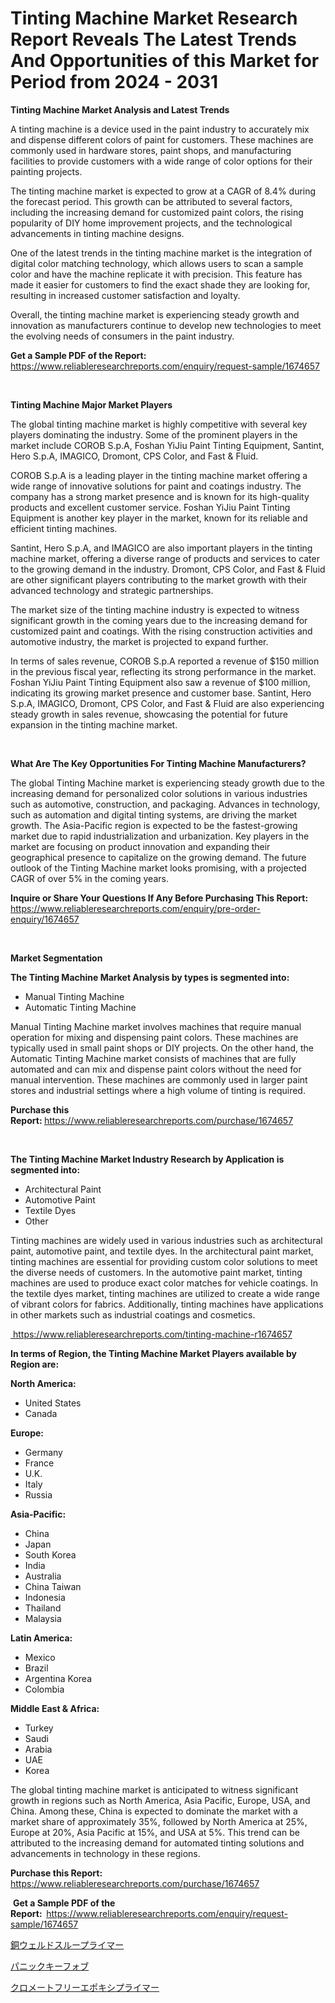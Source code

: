 <p><h1>Tinting Machine Market Research Report Reveals The Latest Trends And Opportunities of this Market for Period from 2024 - 2031</h1></p><p><strong>Tinting Machine Market Analysis and Latest Trends</strong></p>
<p><p>A tinting machine is a device used in the paint industry to accurately mix and dispense different colors of paint for customers. These machines are commonly used in hardware stores, paint shops, and manufacturing facilities to provide customers with a wide range of color options for their painting projects.</p><p>The tinting machine market is expected to grow at a CAGR of 8.4% during the forecast period. This growth can be attributed to several factors, including the increasing demand for customized paint colors, the rising popularity of DIY home improvement projects, and the technological advancements in tinting machine designs.</p><p>One of the latest trends in the tinting machine market is the integration of digital color matching technology, which allows users to scan a sample color and have the machine replicate it with precision. This feature has made it easier for customers to find the exact shade they are looking for, resulting in increased customer satisfaction and loyalty.</p><p>Overall, the tinting machine market is experiencing steady growth and innovation as manufacturers continue to develop new technologies to meet the evolving needs of consumers in the paint industry.</p></p>
<p><strong>Get a Sample PDF of the Report:&nbsp;</strong> <a href="https://www.reliableresearchreports.com/enquiry/request-sample/1674657">https://www.reliableresearchreports.com/enquiry/request-sample/1674657</a></p>
<p>&nbsp;</p>
<p><strong>Tinting Machine Major Market Players</strong></p>
<p><p>The global tinting machine market is highly competitive with several key players dominating the industry. Some of the prominent players in the market include COROB S.p.A, Foshan YiJiu Paint Tinting Equipment, Santint, Hero S.p.A, IMAGICO, Dromont, CPS Color, and Fast & Fluid.</p><p>COROB S.p.A is a leading player in the tinting machine market offering a wide range of innovative solutions for paint and coatings industry. The company has a strong market presence and is known for its high-quality products and excellent customer service. Foshan YiJiu Paint Tinting Equipment is another key player in the market, known for its reliable and efficient tinting machines.</p><p>Santint, Hero S.p.A, and IMAGICO are also important players in the tinting machine market, offering a diverse range of products and services to cater to the growing demand in the industry. Dromont, CPS Color, and Fast & Fluid are other significant players contributing to the market growth with their advanced technology and strategic partnerships.</p><p>The market size of the tinting machine industry is expected to witness significant growth in the coming years due to the increasing demand for customized paint and coatings. With the rising construction activities and automotive industry, the market is projected to expand further.</p><p>In terms of sales revenue, COROB S.p.A reported a revenue of $150 million in the previous fiscal year, reflecting its strong performance in the market. Foshan YiJiu Paint Tinting Equipment also saw a revenue of $100 million, indicating its growing market presence and customer base. Santint, Hero S.p.A, IMAGICO, Dromont, CPS Color, and Fast & Fluid are also experiencing steady growth in sales revenue, showcasing the potential for future expansion in the tinting machine market.</p></p>
<p>&nbsp;</p>
<p><strong>What Are The Key Opportunities For Tinting Machine Manufacturers?</strong></p>
<p><p>The global Tinting Machine market is experiencing steady growth due to the increasing demand for personalized color solutions in various industries such as automotive, construction, and packaging. Advances in technology, such as automation and digital tinting systems, are driving the market growth. The Asia-Pacific region is expected to be the fastest-growing market due to rapid industrialization and urbanization. Key players in the market are focusing on product innovation and expanding their geographical presence to capitalize on the growing demand. The future outlook of the Tinting Machine market looks promising, with a projected CAGR of over 5% in the coming years.</p></p>
<p><strong>Inquire or Share Your Questions If Any Before Purchasing This Report:</strong> <a href="https://www.reliableresearchreports.com/enquiry/pre-order-enquiry/1674657">https://www.reliableresearchreports.com/enquiry/pre-order-enquiry/1674657</a></p>
<p>&nbsp;</p>
<p><strong>Market Segmentation</strong></p>
<p><strong>The Tinting Machine Market Analysis by types is segmented into:</strong></p>
<p><ul><li>Manual Tinting Machine</li><li>Automatic Tinting Machine</li></ul></p>
<p><p>Manual Tinting Machine market involves machines that require manual operation for mixing and dispensing paint colors. These machines are typically used in small paint shops or DIY projects. On the other hand, the Automatic Tinting Machine market consists of machines that are fully automated and can mix and dispense paint colors without the need for manual intervention. These machines are commonly used in larger paint stores and industrial settings where a high volume of tinting is required.</p></p>
<p><strong>Purchase this Report:&nbsp;</strong><a href="https://www.reliableresearchreports.com/purchase/1674657">https://www.reliableresearchreports.com/purchase/1674657</a></p>
<p>&nbsp;</p>
<p><strong>The Tinting Machine Market Industry Research by Application is segmented into:</strong></p>
<p><ul><li>Architectural Paint</li><li>Automotive Paint</li><li>Textile Dyes</li><li>Other</li></ul></p>
<p><p>Tinting machines are widely used in various industries such as architectural paint, automotive paint, and textile dyes. In the architectural paint market, tinting machines are essential for providing custom color solutions to meet the diverse needs of customers. In the automotive paint market, tinting machines are used to produce exact color matches for vehicle coatings. In the textile dyes market, tinting machines are utilized to create a wide range of vibrant colors for fabrics. Additionally, tinting machines have applications in other markets such as industrial coatings and cosmetics.</p></p>
<p><a href="https://www.reliableresearchreports.com/tinting-machine-r1674657">&nbsp;https://www.reliableresearchreports.com/tinting-machine-r1674657</a></p>
<p><strong>In terms of Region, the Tinting Machine Market Players available by Region are:</strong></p>
<p>
    <p> <strong> North America: </strong>
        <ul>
            <li>United States</li>
            <li>Canada</li>
        </ul>
        </p> 
    <p> <strong> Europe: </strong>
        <ul>
            <li>Germany</li>
            <li>France</li>
            <li>U.K.</li>
            <li>Italy</li>
            <li>Russia</li>
        </ul>
        </p> 
    <p> <strong> Asia-Pacific: </strong>
        <ul>
            <li>China</li>
            <li>Japan</li>
            <li>South Korea</li>
            <li>India</li>
            <li>Australia</li>
            <li>China Taiwan</li>
            <li>Indonesia</li>
            <li>Thailand</li>
            <li>Malaysia</li>
        </ul>
        </p> 
    <p> <strong> Latin America: </strong>
        <ul>
            <li>Mexico</li>
            <li>Brazil</li>
            <li>Argentina Korea</li>
            <li>Colombia</li>
        </ul>
        </p> 
    <p> <strong> Middle East & Africa: </strong>
        <ul>
            <li>Turkey</li>
            <li>Saudi</li>
            <li>Arabia</li>
            <li>UAE</li>
            <li>Korea</li>
        </ul>
    </p>
    </p>
<p><p>The global tinting machine market is anticipated to witness significant growth in regions such as North America, Asia Pacific, Europe, USA, and China. Among these, China is expected to dominate the market with a market share of approximately 35%, followed by North America at 25%, Europe at 20%, Asia Pacific at 15%, and USA at 5%. This trend can be attributed to the increasing demand for automated tinting solutions and advancements in technology in these regions.</p></p>
<p><strong>Purchase this Report: </strong><a href="https://www.reliableresearchreports.com/purchase/1674657">https://www.reliableresearchreports.com/purchase/1674657</a></p>
<p>&nbsp;<strong>Get a Sample PDF of the Report:&nbsp;&nbsp;</strong><a href="https://www.reliableresearchreports.com/enquiry/request-sample/1674657">https://www.reliableresearchreports.com/enquiry/request-sample/1674657</a></p>
<p><strong></strong></p>
<p><p><a href="https://github.com/nxboeu02965442/Market-Research-Report-List-2/blob/main/1909449107082.md">銅ウェルドスループライマー</a></p><p><a href="https://github.com/leigh4852023/Market-Research-Report-List-1/blob/main/2815889107080.md">パニックキーフォブ</a></p><p><a href="https://github.com/SimeonBode1/Market-Research-Report-List-1/blob/main/2472091107081.md">クロメートフリーエポキシプライマー</a></p></p>